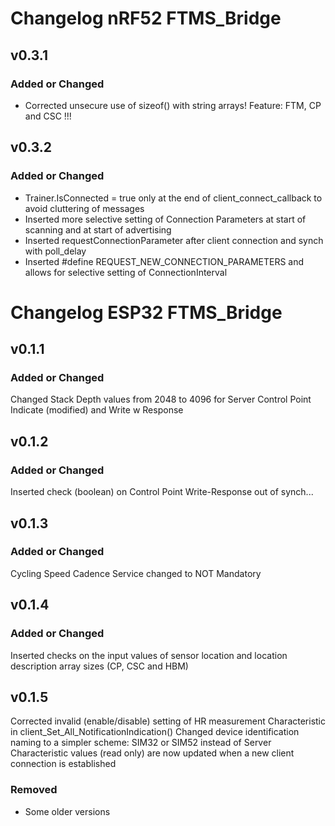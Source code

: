 # Changelog nRF52 FTMS_Bridge

## v0.3.1
### Added or Changed
- Corrected unsecure use of sizeof() with string arrays! Feature: FTM, CP and CSC !!!

## v0.3.2
### Added or Changed
- Trainer.IsConnected = true only at the end of client_connect_callback to avoid cluttering of messages
- Inserted more selective setting of Connection Parameters at start of scanning and at start of advertising
- Inserted requestConnectionParameter after client connection and synch with poll_delay
- Inserted #define REQUEST_NEW_CONNECTION_PARAMETERS and allows for selective setting of ConnectionInterval

# Changelog ESP32 FTMS_Bridge

## v0.1.1
### Added or Changed
Changed Stack Depth values from 2048 to 4096 for Server Control Point Indicate (modified) and Write w Response

## v0.1.2
### Added or Changed
Inserted check (boolean) on Control Point Write-Response out of synch...

## v0.1.3
### Added or Changed
Cycling Speed Cadence Service changed to NOT Mandatory

## v0.1.4
### Added or Changed
Inserted checks on the input values of sensor location and location description array sizes (CP, CSC and HBM)

## v0.1.5
Corrected invalid (enable/disable) setting of HR measurement Characteristic in client_Set_All_NotificationIndication()
Changed device identification naming to a simpler scheme: SIM32 or SIM52 instead of <SIM DevName>
Server Characteristic values (read only) are now updated when a new client connection is established

### Removed
- Some older versions
